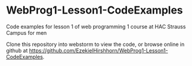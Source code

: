 # WebProg1-Lesson1-CodeExamples
Code examples for lesson 1 of web programming 1 course at HAC Strauss Campus for men


Clone this repository into webstorm to view the code, or browse online in github at https://github.com/EzekielHirshhorn/WebProg1-Lesson1-CodeExamples.
